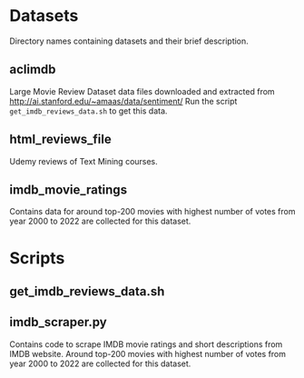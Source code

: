 # Datasets
Directory names containing datasets and their brief description.
## aclimdb
Large Movie Review Dataset data files downloaded and extracted from http://ai.stanford.edu/~amaas/data/sentiment/
Run the script `get_imdb_reviews_data.sh` to get this data.

## html_reviews_file
Udemy reviews of Text Mining courses.

## imdb_movie_ratings
Contains data for around top-200 movies with highest number of votes from year 2000 to 2022 are collected for this dataset.

# Scripts
## get_imdb_reviews_data.sh

## imdb_scraper.py
Contains code to scrape IMDB movie ratings and short descriptions from IMDB website. Around top-200 movies with highest number of votes from year 2000 to 2022 are collected for this dataset.